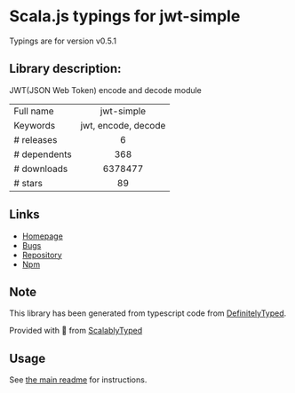 
# Scala.js typings for jwt-simple

Typings are for version v0.5.1

## Library description:
JWT(JSON Web Token) encode and decode module

|                    |                 |
| ------------------ | :-------------: |
| Full name          | jwt-simple |
| Keywords           | jwt, encode, decode |
| # releases         | 6 |
| # dependents       | 368 |
| # downloads        | 6378477 |
| # stars            | 89 |

## Links
- [Homepage](https://github.com/hokaccha/node-jwt-simple#readme)
- [Bugs](https://github.com/hokaccha/node-jwt-simple/issues)
- [Repository](https://github.com/hokaccha/node-jwt-simple)
- [Npm](https://www.npmjs.com/package/jwt-simple)
    


## Note
This library has been generated from typescript code from [DefinitelyTyped](https://definitelytyped.org).

Provided with :purple_heart: from [ScalablyTyped](https://github.com/oyvindberg/ScalablyTyped)

## Usage
See [the main readme](../../readme.md) for instructions.


